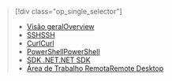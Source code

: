 > [!div class="op_single_selector"]
> * [<span data-ttu-id="4e950-101">Visão geral</span><span class="sxs-lookup"><span data-stu-id="4e950-101">Overview</span></span>](../articles/hdinsight/hdinsight-use-mapreduce.md)
> * [<span data-ttu-id="4e950-102">SSH</span><span class="sxs-lookup"><span data-stu-id="4e950-102">SSH</span></span>](../articles/hdinsight/hdinsight-hadoop-use-mapreduce-ssh.md)
> * [<span data-ttu-id="4e950-103">Curl</span><span class="sxs-lookup"><span data-stu-id="4e950-103">Curl</span></span>](../articles/hdinsight/hdinsight-hadoop-use-mapreduce-curl.md)
> * [<span data-ttu-id="4e950-104">PowerShell</span><span class="sxs-lookup"><span data-stu-id="4e950-104">PowerShell</span></span>](../articles/hdinsight/hdinsight-hadoop-use-mapreduce-powershell.md)
> * [<span data-ttu-id="4e950-105">SDK .NET</span><span class="sxs-lookup"><span data-stu-id="4e950-105">.NET SDK</span></span>](../articles/hdinsight/hdinsight-hadoop-use-mapreduce-dotnet-sdk.md)
> * [<span data-ttu-id="4e950-106">Área de Trabalho Remota</span><span class="sxs-lookup"><span data-stu-id="4e950-106">Remote Desktop</span></span>](../articles/hdinsight/hdinsight-hadoop-use-mapreduce-remote-desktop.md)
> 
> 

